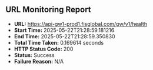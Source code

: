 ## URL Monitoring Report

- **URL:** https://api-gw1-prod1.fisglobal.com/gw/v1/health
- **Start Time:** 2025-05-22T21:28:59.181216
- **End Time:** 2025-05-22T21:28:59.350830
- **Total Time Taken:** 0.169614 seconds
- **HTTP Status Code:** 200
- **Status:** Success
- **Failure Reason:** N/A
